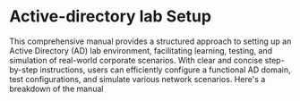 # Active-directory lab Setup
This comprehensive manual provides a structured approach to setting up an Active Directory (AD) lab environment, facilitating learning, testing, and simulation of real-world corporate scenarios. With clear and concise step-by-step instructions, users can efficiently configure a functional AD domain, test configurations, and simulate various network scenarios. Here's a breakdown of the manual
